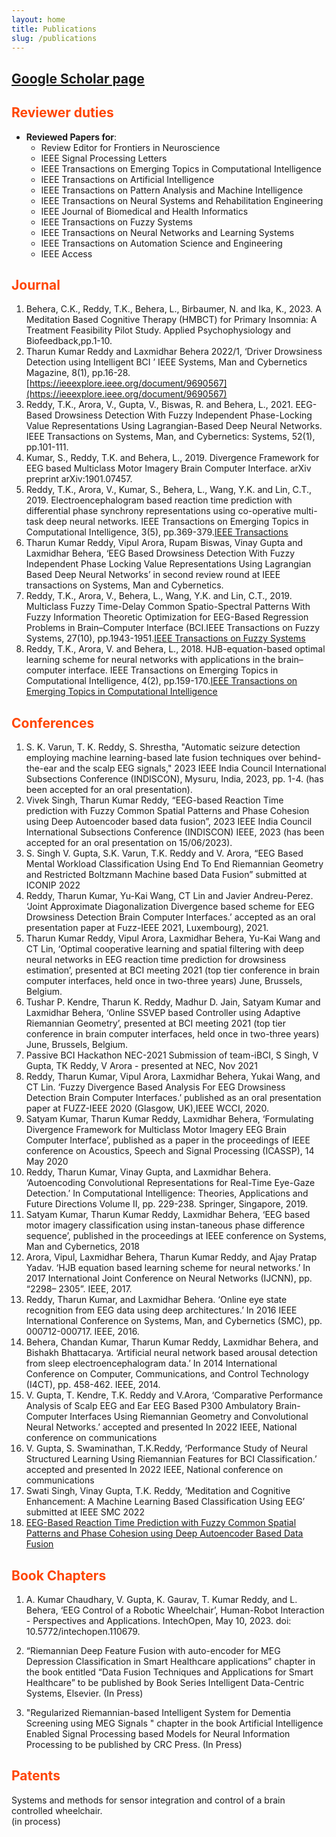 ```yaml
---
layout: home
title: Publications
slug: /publications
---
```



## [<ins>Google Scholar page</ins>](https://scholar.google.co.in/citations?user=a47hRTUAAAAJ&hl=en) 

## <span style="color:orangered">Reviewer duties</span>

* **Reviewed Papers for**:
    * Review Editor for Frontiers in Neuroscience
    * IEEE Signal Processing Letters
    * IEEE Transactions on Emerging Topics in Computational Intelligence
    * IEEE Transactions on Artificial Intelligence
    * IEEE Transactions on Pattern Analysis and Machine Intelligence
    * IEEE Transactions on Neural Systems and Rehabilitation Engineering
    * IEEE Journal of Biomedical and Health Informatics
    * IEEE Transactions on Fuzzy Systems
    * IEEE Transactions on Neural Networks and Learning Systems
    * IEEE Transactions on Automation Science and Engineering
    * IEEE Access


## <span style="color: orangered">Journal</span>

1. Behera, C.K., Reddy, T.K., Behera, L., Birbaumer, N. and Ika, K., 2023. A Meditation Based Cognitive Therapy (HMBCT) for Primary Insomnia: A Treatment Feasibility Pilot Study. Applied Psychophysiology and Biofeedback,pp.1-10.
2. Tharun Kumar Reddy and Laxmidhar Behera 2022/1, ‘Driver Drowsiness Detection using Intelligent BCI ’ IEEE Systems, Man and Cybernetics Magazine, 8(1), pp.16-28.[https://ieeexplore.ieee.org/document/9690567](https://ieeexplore.ieee.org/document/9690567)
3. Reddy, T.K., Arora, V., Gupta, V., Biswas, R. and Behera, L., 2021. EEG-Based Drowsiness Detection With Fuzzy Independent Phase-Locking Value Representations Using Lagrangian-Based Deep Neural Networks. IEEE Transactions on Systems, Man, and Cybernetics: Systems, 52(1), pp.101-111.
4. Kumar, S., Reddy, T.K. and Behera, L., 2019. Divergence Framework for EEG based Multiclass Motor Imagery Brain Computer Interface. arXiv preprint arXiv:1901.07457.
5. Reddy, T.K., Arora, V., Kumar, S., Behera, L., Wang, Y.K. and Lin, C.T., 2019. Electroencephalogram based reaction time prediction with differential phase synchrony representations using co-operative multi-task deep neural networks. IEEE Transactions on Emerging Topics in Computational Intelligence, 3(5), pp.369-379.[<ins>IEEE Transactions</ins>]( https://ieeexplore.ieee.org/abstract/document/8846113) 
6. Tharun Kumar Reddy, Vipul Arora, Rupam Biswas, Vinay Gupta and Laxmidhar Behera, ‘EEG Based Drowsiness Detection With Fuzzy Independent Phase Locking Value Representations Using Lagrangian Based Deep Neural Networks’ in second review round at IEEE transactions on Systems, Man and Cybernetics.
7. Reddy, T.K., Arora, V., Behera, L., Wang, Y.K. and Lin, C.T., 2019. Multiclass Fuzzy Time-Delay Common Spatio-Spectral Patterns With Fuzzy Information Theoretic Optimization for EEG-Based Regression Problems in Brain–Computer Interface (BCI.IEEE Transactions on Fuzzy Systems, 27(10), pp.1943-1951.[<ins>IEEE Transactions on Fuzzy Systems</ins>](https://ieeexplore.ieee.org/document/8611122) 
8. Reddy, T.K., Arora, V. and Behera, L., 2018. HJB-equation-based optimal learning scheme for neural networks with applications in the brain–computer interface. IEEE Transactions on Emerging Topics in Computational Intelligence, 4(2), pp.159-170.[<ins>IEEE Transactions on Emerging Topics in Computational Intelligence</ins>]( https://ieeexplore.ieee.org/document/8437157) 

## <span style="color: orangered">Conferences</span>

1. S. K. Varun, T. K. Reddy, S. Shrestha, "Automatic seizure detection employing machine learning-based late fusion techniques over behind-the-ear and the scalp EEG signals," 2023 IEEE India Council International Subsections Conference (INDISCON), Mysuru, India, 2023, pp. 1-4. (has been accepted for an oral presentation).
2. Vivek Singh, Tharun Kumar Reddy, “EEG-based Reaction Time prediction with Fuzzy Common Spatial Patterns and Phase Cohesion using Deep Autoencoder based data fusion”, 2023 IEEE India Council International Subsections Conference (INDISCON) IEEE, 2023  (has been accepted for an oral presentation on 15/06/2023).
3. S. Singh V. Gupta, S.K. Varun, T.K. Reddy and V. Arora, “EEG Based Mental Workload Classification Using End To End Riemannian Geometry and Restricted Boltzmann Machine based Data Fusion” submitted at ICONIP 2022
4. Reddy, Tharun Kumar, Yu-Kai Wang, CT Lin and Javier Andreu-Perez. ‘Joint Approximate Diagonalization Divergence based scheme for EEG Drowsiness Detection Brain Computer Interfaces.’ accepted as an oral presentation paper at Fuzz-IEEE 2021, Luxembourg), 2021.
5. Tharun Kumar Reddy, Vipul Arora, Laxmidhar Behera, Yu-Kai Wang and CT Lin, ‘Optimal cooperative learning and spatial filtering with deep neural networks in EEG reaction time prediction for drowsiness estimation’, presented at BCI meeting 2021 (top tier conference in brain computer interfaces, held once in two-three years) June, Brussels, Belgium.
6. Tushar P. Kendre, Tharun K. Reddy, Madhur D. Jain, Satyam Kumar and Laxmidhar Behera, ‘Online SSVEP based Controller using Adaptive Riemannian Geometry’, presented at BCI meeting 2021 (top tier conference in brain computer interfaces, held once in two-three years) June, Brussels, Belgium.
7. Passive BCI Hackathon NEC-2021 Submission of team-iBCI, S Singh, V Gupta, TK Reddy, V Arora - presented at NEC, Nov 2021
8. Reddy, Tharun Kumar, Vipul Arora, Laxmidhar Behera, Yukai Wang, and CT Lin. ‘Fuzzy Divergence Based Analysis For EEG Drowsiness Detection Brain Computer Interfaces.’ published as an oral presentation paper at FUZZ-IEEE 2020 (Glasgow, UK),IEEE WCCI, 2020.
9. Satyam Kumar, Tharun Kumar Reddy, Laxmidhar Behera, ‘Formulating Divergence Framework for Multiclass Motor Imagery EEG Brain Computer Interface’, published as a paper in the proceedings of IEEE conference on Acoustics, Speech and Signal Processing (ICASSP), 14 May 2020
10. Reddy, Tharun Kumar, Vinay Gupta, and Laxmidhar Behera. ‘Autoencoding Convolutional Representations for Real-Time Eye-Gaze Detection.’ In Computational Intelligence: Theories, Applications and Future Directions Volume II, pp. 229-238. Springer, Singapore, 2019.
11. Satyam Kumar, Tharun Kumar Reddy, Laxmidhar Behera, ‘EEG based motor imagery classification using instan-taneous phase difference sequence’, published in the proceedings at IEEE conference on Systems, Man and Cybernetics, 2018
12. Arora, Vipul, Laxmidhar Behera, Tharun Kumar Reddy, and Ajay Pratap Yadav. ‘HJB equation based learning scheme for neural networks.’ In 2017 International Joint Conference on Neural Networks (IJCNN), pp. “2298– 2305”. IEEE, 2017.
13. Reddy, Tharun Kumar, and Laxmidhar Behera. ‘Online eye state recognition from EEG data using deep architectures.’ In 2016 IEEE International Conference on Systems, Man, and Cybernetics (SMC), pp. 000712-000717. IEEE, 2016.
14. Behera, Chandan Kumar, Tharun Kumar Reddy, Laxmidhar Behera, and Bishakh Bhattacarya. ‘Artificial neural network based arousal detection from sleep electroencephalogram data.’ In 2014 International Conference on Computer, Communications, and Control Technology (I4CT), pp. 458-462. IEEE, 2014.
15. V. Gupta, T. Kendre, T.K. Reddy and V.Arora, ‘Comparative Performance Analysis of Scalp EEG and Ear EEG Based P300 Ambulatory Brain-Computer Interfaces Using Riemannian Geometry and Convolutional Neural Networks.’ accepted and presented In 2022 IEEE, National conference on communications
16. V. Gupta, S. Swaminathan, T.K.Reddy, ‘Performance Study of Neural Structured Learning Using Riemannian Features for BCI Classification.’ accepted and presented In 2022 IEEE, National conference on communications
17. Swati Singh, Vinay Gupta, T.K. Reddy, ‘Meditation and Cognitive Enhancement: A Machine Learning Based Classification Using EEG’ submitted at IEEE SMC 2022
18. [<ins>EEG-Based Reaction Time Prediction with Fuzzy Common Spatial Patterns and Phase Cohesion using Deep Autoencoder Based Data Fusion</ins>]( https://ieeexplore.ieee.org/document/8437157) 

## <span style="color: orangered">Book Chapters</span>

1. A. Kumar Chaudhary, V. Gupta, K. Gaurav, T. Kumar Reddy, and L. Behera, ‘EEG Control of a Robotic Wheelchair’, Human-Robot Interaction - Perspectives and Applications. IntechOpen, May 10, 2023. doi: 10.5772/intechopen.110679.
2. “Riemannian Deep Feature Fusion with auto-encoder for MEG Depression Classification in Smart Healthcare applications” chapter in the book entitled “Data Fusion Techniques and Applications for Smart Healthcare” to be published by Book Series Intelligent Data-Centric Systems, Elsevier. (In Press)

3. "Regularized Riemannian-based Intelligent System for Dementia Screening using MEG Signals " chapter in the book  Artificial Intelligence Enabled Signal Processing based Models for Neural Information Processing to be published by CRC Press. (In Press) 


## <span style="color: orangered">Patents</span>

Systems and methods for sensor integration and control of a brain controlled wheelchair. <br>(in process)<br/>





